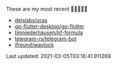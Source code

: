 These are my most recent 🌟🌟🌟🌟🌟

* [deislabs/oras](https://github.com/deislabs/oras)
* [go-flutter-desktop/go-flutter](https://github.com/go-flutter-desktop/go-flutter)
* [timniederhausen/pf-formula](https://github.com/timniederhausen/pf-formula)
* [telegram-rs/telegram-bot](https://github.com/telegram-rs/telegram-bot)
* [ifreund/waylock](https://github.com/ifreund/waylock)

Last updated: 2021-03-05T03:16:41.911269
